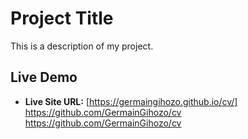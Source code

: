 # Project Title

This is a description of my project.

## Live Demo
- **Live Site URL:** [https://germaingihozo.github.io/cv/]
https://github.com/GermainGihozo/cv
https://github.com/GermainGihozo/cv
